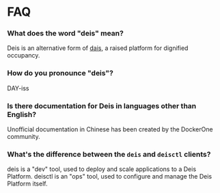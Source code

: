 # FAQ

### What does the word "deis" mean?

Deis is an alternative form of [dais][], a raised platform for dignified occupancy.

### How do you pronounce "deis"?

DAY-iss

### Is there documentation for Deis in languages other than English?

Unofficial documentation in Chinese has been created by the DockerOne community.

### What's the difference between the `deis` and `deisctl` clients?

deis is a "dev" tool, used to deploy and scale applications to a Deis Platform. deisctl is an "ops" tool, used to configure and manage the Deis Platform itself.

[dais]: https://en.wikipedia.org/wiki/Dais
